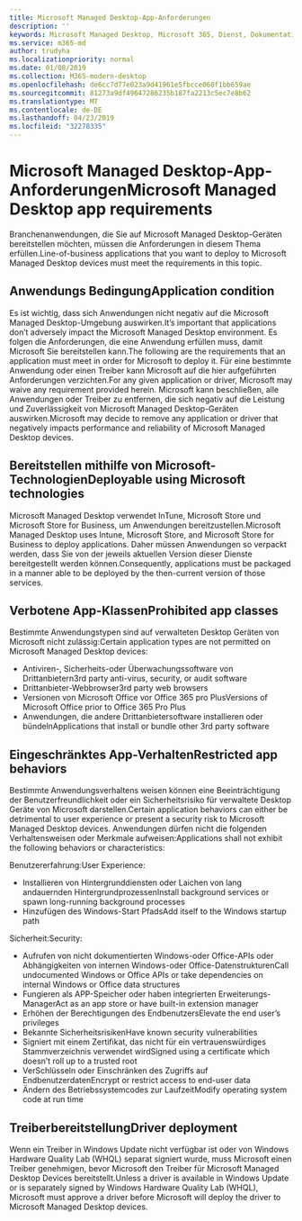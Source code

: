 ```yaml
---
title: Microsoft Managed Desktop-App-Anforderungen
description: ''
keywords: Microsoft Managed Desktop, Microsoft 365, Dienst, Dokumentation
ms.service: m365-md
author: trudyha
ms.localizationpriority: normal
ms.date: 01/08/2019
ms.collection: M365-modern-desktop
ms.openlocfilehash: de6cc7d77e023a9d41961e5fbcce060f1bb659ae
ms.sourcegitcommit: 81273a9df49647286235b187fa2213c5ec7e8b62
ms.translationtype: MT
ms.contentlocale: de-DE
ms.lasthandoff: 04/23/2019
ms.locfileid: "32278335"
---
```

# <a name="microsoft-managed-desktop-app-requirements"></a><span data-ttu-id="43235-103">Microsoft Managed Desktop-App-Anforderungen</span><span class="sxs-lookup"><span data-stu-id="43235-103">Microsoft Managed Desktop app requirements</span></span>

<!--This topic is the target for aka.ms/app-req. This is aka link is used from EA agreeement for MMD. do not delete.-->

<!--Application addendum -->
 
<span data-ttu-id="43235-104">Branchenanwendungen, die Sie auf Microsoft Managed Desktop-Geräten bereitstellen möchten, müssen die Anforderungen in diesem Thema erfüllen.</span><span class="sxs-lookup"><span data-stu-id="43235-104">Line-of-business applications that you want to deploy to Microsoft Managed Desktop devices must meet the requirements in this topic.</span></span> 

## <a name="application-condition"></a><span data-ttu-id="43235-105">Anwendungs Bedingung</span><span class="sxs-lookup"><span data-stu-id="43235-105">Application condition</span></span>

<span data-ttu-id="43235-106">Es ist wichtig, dass sich Anwendungen nicht negativ auf die Microsoft Managed Desktop-Umgebung auswirken.</span><span class="sxs-lookup"><span data-stu-id="43235-106">It’s important that applications don’t adversely impact the Microsoft Managed Desktop environment.</span></span> <span data-ttu-id="43235-107">Es folgen die Anforderungen, die eine Anwendung erfüllen muss, damit Microsoft Sie bereitstellen kann.</span><span class="sxs-lookup"><span data-stu-id="43235-107">The following are the requirements that an application must meet in order for Microsoft to deploy it.</span></span> <span data-ttu-id="43235-108">Für eine bestimmte Anwendung oder einen Treiber kann Microsoft auf die hier aufgeführten Anforderungen verzichten.</span><span class="sxs-lookup"><span data-stu-id="43235-108">For any given application or driver, Microsoft may waive any requirement provided herein.</span></span> <span data-ttu-id="43235-109">Microsoft kann beschließen, alle Anwendungen oder Treiber zu entfernen, die sich negativ auf die Leistung und Zuverlässigkeit von Microsoft Managed Desktop-Geräten auswirken.</span><span class="sxs-lookup"><span data-stu-id="43235-109">Microsoft may decide to remove any application or driver that negatively impacts performance and reliability of Microsoft Managed Desktop devices.</span></span>

## <a name="deployable-using-microsoft-technologies"></a><span data-ttu-id="43235-110">Bereitstellen mithilfe von Microsoft-Technologien</span><span class="sxs-lookup"><span data-stu-id="43235-110">Deployable using Microsoft technologies</span></span>

<span data-ttu-id="43235-111">Microsoft Managed Desktop verwendet InTune, Microsoft Store und Microsoft Store for Business, um Anwendungen bereitzustellen.</span><span class="sxs-lookup"><span data-stu-id="43235-111">Microsoft Managed Desktop uses Intune,  Microsoft Store, and  Microsoft Store for Business to deploy applications.</span></span> <span data-ttu-id="43235-112">Daher müssen Anwendungen so verpackt werden, dass Sie von der jeweils aktuellen Version dieser Dienste bereitgestellt werden können.</span><span class="sxs-lookup"><span data-stu-id="43235-112">Consequently, applications must be packaged in a manner able to be deployed by the then-current version of those services.</span></span>

## <a name="prohibited-app-classes"></a><span data-ttu-id="43235-113">Verbotene App-Klassen</span><span class="sxs-lookup"><span data-stu-id="43235-113">Prohibited app classes</span></span>

<span data-ttu-id="43235-114">Bestimmte Anwendungstypen sind auf verwalteten Desktop Geräten von Microsoft nicht zulässig:</span><span class="sxs-lookup"><span data-stu-id="43235-114">Certain application types are not permitted on Microsoft Managed Desktop devices:</span></span>
- <span data-ttu-id="43235-115">Antiviren-, Sicherheits-oder Überwachungssoftware von Drittanbietern</span><span class="sxs-lookup"><span data-stu-id="43235-115">3rd party anti-virus, security, or audit software</span></span>
- <span data-ttu-id="43235-116">Drittanbieter-Webbrowser</span><span class="sxs-lookup"><span data-stu-id="43235-116">3rd party web browsers</span></span>
- <span data-ttu-id="43235-117">Versionen von Microsoft Office vor Office 365 pro Plus</span><span class="sxs-lookup"><span data-stu-id="43235-117">Versions of Microsoft Office prior to Office 365 Pro Plus</span></span>
- <span data-ttu-id="43235-118">Anwendungen, die andere Drittanbietersoftware installieren oder bündeln</span><span class="sxs-lookup"><span data-stu-id="43235-118">Applications that install or bundle other 3rd party software</span></span>

## <a name="restricted-app-behaviors"></a><span data-ttu-id="43235-119">Eingeschränktes App-Verhalten</span><span class="sxs-lookup"><span data-stu-id="43235-119">Restricted app behaviors</span></span>

<span data-ttu-id="43235-120">Bestimmte Anwendungsverhaltens weisen können eine Beeinträchtigung der Benutzerfreundlichkeit oder ein Sicherheitsrisiko für verwaltete Desktop Geräte von Microsoft darstellen.</span><span class="sxs-lookup"><span data-stu-id="43235-120">Certain application behaviors can either be detrimental to user experience or present a security risk to Microsoft Managed Desktop devices.</span></span> <span data-ttu-id="43235-121">Anwendungen dürfen nicht die folgenden Verhaltensweisen oder Merkmale aufweisen:</span><span class="sxs-lookup"><span data-stu-id="43235-121">Applications shall not exhibit the following behaviors or characteristics:</span></span> 

<span data-ttu-id="43235-122">Benutzererfahrung:</span><span class="sxs-lookup"><span data-stu-id="43235-122">User Experience:</span></span>
- <span data-ttu-id="43235-123">Installieren von Hintergrunddiensten oder Laichen von lang andauernden Hintergrundprozessen</span><span class="sxs-lookup"><span data-stu-id="43235-123">Install background services or spawn long-running background processes</span></span>
- <span data-ttu-id="43235-124">Hinzufügen des Windows-Start Pfads</span><span class="sxs-lookup"><span data-stu-id="43235-124">Add itself to the Windows startup path</span></span>

<span data-ttu-id="43235-125">Sicherheit:</span><span class="sxs-lookup"><span data-stu-id="43235-125">Security:</span></span>
- <span data-ttu-id="43235-126">Aufrufen von nicht dokumentierten Windows-oder Office-APIs oder Abhängigkeiten von internen Windows-oder Office-Datenstrukturen</span><span class="sxs-lookup"><span data-stu-id="43235-126">Call undocumented Windows or Office APIs or take dependencies on internal Windows or Office data structures</span></span>
- <span data-ttu-id="43235-127">Fungieren als APP-Speicher oder haben integrierten Erweiterungs-Manager</span><span class="sxs-lookup"><span data-stu-id="43235-127">Act as an app store or have built-in extension manager</span></span>
- <span data-ttu-id="43235-128">Erhöhen der Berechtigungen des Endbenutzers</span><span class="sxs-lookup"><span data-stu-id="43235-128">Elevate the end user’s privileges</span></span>
- <span data-ttu-id="43235-129">Bekannte Sicherheitsrisiken</span><span class="sxs-lookup"><span data-stu-id="43235-129">Have known security vulnerabilities</span></span>
- <span data-ttu-id="43235-130">Signiert mit einem Zertifikat, das nicht für ein vertrauenswürdiges Stammverzeichnis verwendet wird</span><span class="sxs-lookup"><span data-stu-id="43235-130">Signed using a certificate which doesn’t roll up to a trusted root</span></span>
- <span data-ttu-id="43235-131">VerSchlüsseln oder Einschränken des Zugriffs auf Endbenutzerdaten</span><span class="sxs-lookup"><span data-stu-id="43235-131">Encrypt or restrict access to end-user data</span></span>
- <span data-ttu-id="43235-132">Ändern des Betriebssystemcodes zur Laufzeit</span><span class="sxs-lookup"><span data-stu-id="43235-132">Modify operating system code at run time</span></span>

## <a name="driver-deployment"></a><span data-ttu-id="43235-133">Treiberbereitstellung</span><span class="sxs-lookup"><span data-stu-id="43235-133">Driver deployment</span></span>

<span data-ttu-id="43235-134">Wenn ein Treiber in Windows Update nicht verfügbar ist oder von Windows Hardware Quality Lab (WHQL) separat signiert wurde, muss Microsoft einen Treiber genehmigen, bevor Microsoft den Treiber für Microsoft Managed Desktop Devices bereitstellt.</span><span class="sxs-lookup"><span data-stu-id="43235-134">Unless a driver is available in Windows Update or is separately signed by Windows Hardware Quality Lab (WHQL), Microsoft must approve a driver before Microsoft will deploy the driver to Microsoft Managed Desktop devices.</span></span>
